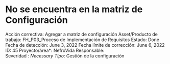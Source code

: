 # No se encuentra en la matriz de Configuración

Acción correctiva: Agregar a matriz de configuración
Asset/Producto de trabajo: FH_P03_Proceso de Implementación de Requisitos
Estado: Done
Fecha de detección: June 3, 2022
Fecha límite de corrección: June 6, 2022
ID: 45
Proyecto/área*: NefroVida
Responsable:  
Severidad *: Necessary
Tipo*: Gestión de la configuración